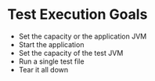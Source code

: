 # Test Execution Goals

* Set the capacity or the application JVM
* Start the application
* Set the capacity of the test JVM
* Run a single test file
* Tear it all down
